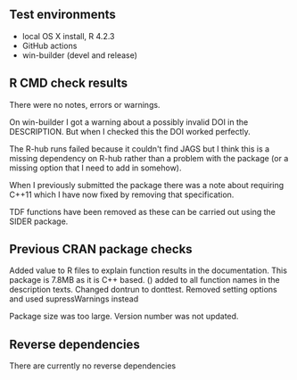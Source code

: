 ## Test environments
* local OS X install, R 4.2.3
* GitHub actions
* win-builder (devel and release)

## R CMD check results
There were no notes, errors or warnings.

On win-builder I got a warning about a possibly invalid DOI in the DESCRIPTION. But when I checked this the DOI worked perfectly. 

The R-hub runs failed because it couldn't find JAGS but I think this is a missing dependency on R-hub rather than a problem with the package (or a missing option that I need to add in somehow).

When I previously submitted the package there was a note about requiring C++11 which I have now fixed by removing that specification.

TDF functions have been removed as these can be carried out using the SIDER package.

## Previous CRAN package checks
Added value to R files to explain function results in the documentation.
This package is 7.8MB as it is C++ based. 
() added to all function names in the description texts.
Changed dontrun to donttest.
Removed setting options and used supressWarnings instead

Package size was too large.
Version number was not updated.

## Reverse dependencies
There are currently no reverse dependencies